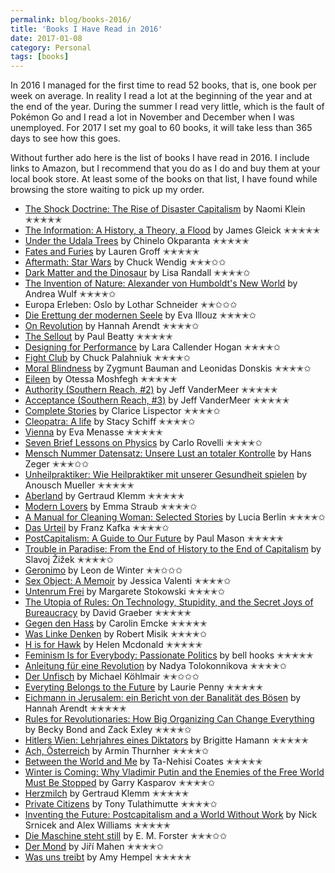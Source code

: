 ```yaml
---
permalink: blog/books-2016/
title: 'Books I Have Read in 2016'
date: 2017-01-08
category: Personal
tags: [books]
---
```


In 2016 I managed for the first time to read 52 books, that is, one book per week on average. In reality I read a lot at the beginning of the year and at the end of the year. During the summer I read very little, which is the fault of Pokémon Go and I read a lot in November and December when I was unemployed. For 2017 I set my goal to 60 books, it will take less than 365 days to see how this goes.

Without further ado here is the list of books I have read in 2016. I include links to Amazon, but I recommend that you do as I do and buy them at your local book store. At least some of the books on that list, I have found while browsing the store waiting to pick up my order.

- [The Shock Doctrine: The Rise of Disaster Capitalism](http://amzn.to/2issel7) by Naomi Klein ✭✭✭✭✭
- [The Information: A History, a Theory, a Flood](http://amzn.to/2iSlcsH) by James Gleick ✭✭✭✭✭
- [Under the Udala Trees](http://amzn.to/2i3Tp9R) by Chinelo Okparanta ✭✭✭✭✭
- [Fates and Furies](http://amzn.to/2i63w93) by Lauren Groff ✭✭✭✭✭
- [Aftermath: Star Wars](http://amzn.to/2i7VLTv) by Chuck Wendig ✭✭✭✩✩
- [Dark Matter and the Dinosaur](http://amzn.to/2isrXyJ) by Lisa Randall ✭✭✭✭✩
- [The Invention of Nature: Alexander von Humboldt's New World](http://amzn.to/2jrKA9Z) by Andrea Wulf ✭✭✭✭✩
- Europa Erleben: Oslo by Lothar Schneider ✭✭✩✩✩
- [Die Erettung der modernen Seele](http://amzn.to/2jijRZq) by Eva Illouz ✭✭✭✭✩
- [On Revolution](http://amzn.to/2jrJtam) by Hannah Arendt ✭✭✭✭✩
- [The Sellout](http://amzn.to/2i3HMzB) by Paul Beatty ✭✭✭✭✭
- [Designing for Performance](http://amzn.to/2i5PDb4) by Lara Callender Hogan ✭✭✭✭✩
- [Fight Club](http://amzn.to/2i7ZgJz) by Chuck Palahniuk ✭✭✭✭✩
- [Moral Blindness](http://amzn.to/2i3LBos) by Zygmunt Bauman and Leonidas Donskis ✭✭✭✭✩
- [Eileen](http://amzn.to/2isvhcU) by Otessa Moshfegh ✭✭✭✭✭
- [Authority (Southern Reach, #2)](http://amzn.to/2i7QRpB) by Jeff VanderMeer ✭✭✭✭✭
- [Acceptance (Southern Reach, #3)](http://amzn.to/2iSqViz) by Jeff VanderMeer ✭✭✭✭✭
- [Complete Stories](http://amzn.to/2i3LWY1) by Clarice Lispector ✭✭✭✭✩
- [Cleopatra: A life](http://amzn.to/2iSuXan) by Stacy Schiff ✭✭✭✭✩
- [Vienna](http://amzn.to/2isqN6l) by Eva Menasse ✭✭✭✭✭
- [Seven Brief Lessons on Physics](http://amzn.to/2jipJln) by Carlo Rovelli ✭✭✭✭✩
- [Mensch Nummer Datensatz: Unsere Lust an totaler Kontrolle](http://amzn.to/2i619mP) by Hans Zeger ✭✭✭✩✩
- [Unheilpraktiker: Wie Heilpraktiker mit unserer Gesundheit spielen](http://amzn.to/2i3KEMJ) by Anousch Mueller ✭✭✭✭✭
- [Aberland](http://amzn.to/2jirizH) by Gertraud Klemm ✭✭✭✭✭
- [Modern Lovers](http://amzn.to/2i5Ufhn) by Emma Straub ✭✭✭✭✩
- [A Manual for Cleaning Woman: Selected Stories](http://amzn.to/2jil3f7) by Lucia Berlin ✭✭✭✭✩
- [Das Urteil](http://amzn.to/2i3JIrX) by Franz Kafka ✭✭✭✭✩
- [PostCapitalism: A Guide to Our Future](http://amzn.to/2i3JDo9) by Paul Mason ✭✭✭✭✭
- [Trouble in Paradise: From the End of History to the End of Capitalism](http://amzn.to/2jinbDW) by Slavoj Žižek ✭✭✭✭✩
- [Geronimo](http://amzn.to/2i7TuYi) by Leon de Winter ✭✭✩✩✩
- [Sex Object: A Memoir](http://amzn.to/2jiluWX) by Jessica Valenti ✭✭✭✭✩
- [Untenrum Frei](http://amzn.to/2i5VahN) by Margarete Stokowski ✭✭✭✭✩
- [The Utopia of Rules: On Technology, Stupidity, and the Secret Joys of Bureaucracy](http://amzn.to/2iSeUtm) by David Graeber ✭✭✭✭✭
- [Gegen den Hass](http://amzn.to/2i65zdd) by Carolin Emcke ✭✭✭✭✭
- [Was Linke Denken](http://amzn.to/2jieMAr) by Robert Misik ✭✭✭✭✩
- [H is for Hawk](http://amzn.to/2jrDimK) by Helen Mcdonald ✭✭✭✭✭
- [Feminism Is for Everybody: Passionate Politics](http://amzn.to/2i7Gwdg) by bell hooks ✭✭✭✭✭
- [Anleitung für eine Revolution](http://amzn.to/2iSjzLD) by Nadya Tolokonnikova ✭✭✭✭✩
- [Der Unfisch](http://amzn.to/2iS8TNb) by Michael Köhlmair ✭✭✩✩✩
- [Everyting Belongs to the Future](http://amzn.to/2iScSt6) by Laurie Penny ✭✭✭✭✭
- [Eichmann in Jerusalem: ein Bericht von der Banalität des Bösen](http://amzn.to/2jikPEX) by Hannah Arendt ✭✭✭✭✭
- [Rules for Revolutionaries: How Big Organizing Can Change Everything](http://amzn.to/2i3JmRT) by Becky Bond and Zack Exley ✭✭✭✭✩
- [Hitlers Wien: Lehrjahres eines Diktators](http://amzn.to/2i3L5GZ) by Brigitte Hamann ✭✭✭✭✭
- [Ach, Österreich](http://amzn.to/2isnWu9) by Armin Thurnher ✭✭✭✭✩
- [Between the World and Me](http://amzn.to/2iSclY8) by Ta-Nehisi Coates ✭✭✭✭✭
- [Winter is Coming: Why Vladimir Putin and the Enemies of the Free World Must Be Stopped](http://amzn.to/2ispyUx) by Garry Kasparov ✭✭✭✭✩
- [Herzmilch](http://amzn.to/2i664Em) by Gertraud Klemm ✭✭✭✭✭
- [Private Citizens](http://amzn.to/2jigOAv) by Tony Tulathimutte ✭✭✭✭✩
- [Inventing the Future: Postcapitalism and a World Without Work](http://amzn.to/2jincaM) by Nick Srnicek and Alex Williams ✭✭✭✭✭
- [Die Maschine steht still](http://amzn.to/2i7KCC0) by E. M. Forster ✭✭✭✩✩
- [Der Mond](http://amzn.to/2i5SkJH) by Jiří Mahen ✭✭✭✭✩
- [Was uns treibt](http://amzn.to/2isn4Fv) by Amy Hempel ✭✭✭✭✭
